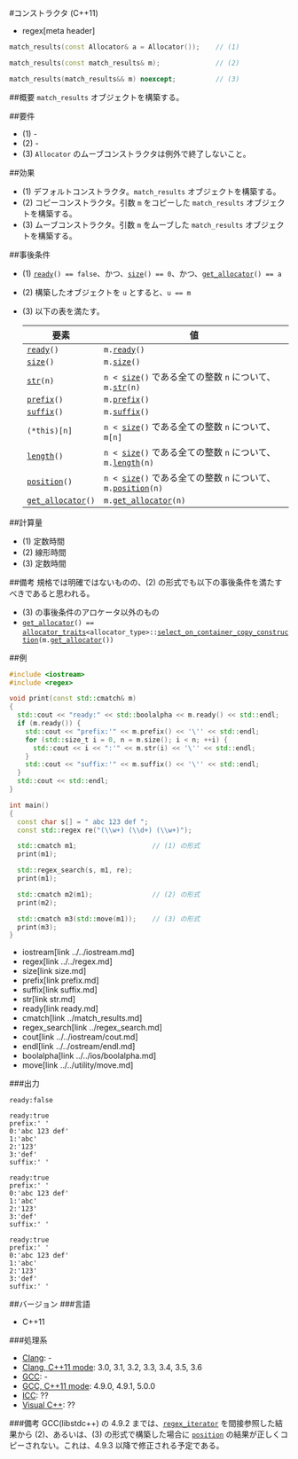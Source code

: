 #コンストラクタ (C++11)
* regex[meta header]

```cpp
match_results(const Allocator& a = Allocator());	// (1)

match_results(const match_results& m);				// (2)

match_results(match_results&& m) noexcept;			// (3)
```

##概要
`match_results` オブジェクトを構築する。


##要件
- (1) -
- (2) -
- (3) `Allocator` のムーブコンストラクタは例外で終了しないこと。


##効果
- (1) デフォルトコンストラクタ。`match_results` オブジェクトを構築する。
- (2) コピーコンストラクタ。引数 `m` をコピーした `match_results` オブジェクトを構築する。
- (3) ムーブコンストラクタ。引数 `m` をムーブした `match_results` オブジェクトを構築する。


##事後条件
- (1) [`ready`](ready.md)`() == false`、かつ、[`size`](size.md)`() == 0`、かつ、[`get_allocator`](get_allocator.md)`() == a`
- (2) 構築したオブジェクトを `u` とすると、`u == m`
- (3) 以下の表を満たす。

	| 要素                                    | 値                                                                                            |
	|-----------------------------------------|-----------------------------------------------------------------------------------------------|
	| [`ready`](ready.md)`()`                 | `m.`[`ready`](ready.md)`()`                                                                   |
	| [`size`](size.md)`()`                   | `m.`[`size`](size.md)`()`                                                                     |
	| [`str`](str.md)`(n)`                    | `n < `[`size`](size.md)`()` である全ての整数 `n` について、`m.`[`str`](str.md)`(n)`           |
	| [`prefix`](prefix.md)`()`               | `m.`[`prefix`](prefix.md)`()`                                                                 |
	| [`suffix`](suffix.md)`()`               | `m.`[`suffix`](suffix.md)`()`                                                                 |
	| `(*this)[n]`                            | `n < `[`size`](size.md)`()` である全ての整数 `n` について、`m[n]`                             |
	| [`length`](length.md)`()`               | `n < `[`size`](size.md)`()` である全ての整数 `n` について、`m.`[`length`](length.md)`(n)`     |
	| [`position`](position.md)`()`           | `n < `[`size`](size.md)`()` である全ての整数 `n` について、`m.`[`position`](position.md)`(n)` |
	| [`get_allocator`](get_allocator.md)`()` | `m.`[`get_allocator`](get_allocator.md)`(n)`                                                  |


##計算量
- (1) 定数時間
- (2) 線形時間
- (3) 定数時間


##備考
規格では明確ではないものの、(2) の形式でも以下の事後条件を満たすべきであると思われる。

- (3) の事後条件のアロケータ以外のもの
- [`get_allocator`](get_allocator.md)`() == `[`allocator_traits`](../../memory/allocator_traits.md)`<allocator_type>::`[`select_on_container_copy_construction`](../../memory/allocator_traits/select_on_container_copy_construction.md)`(m.`[`get_allocator`](get_allocator.md)`())`


##例
```cpp
#include <iostream>
#include <regex>

void print(const std::cmatch& m)
{
  std::cout << "ready:" << std::boolalpha << m.ready() << std::endl;
  if (m.ready()) {
    std::cout << "prefix:'" << m.prefix() << '\'' << std::endl;
    for (std::size_t i = 0, n = m.size(); i < n; ++i) {
      std::cout << i << ":'" << m.str(i) << '\'' << std::endl;
    }
    std::cout << "suffix:'" << m.suffix() << '\'' << std::endl;
  }
  std::cout << std::endl;
}

int main()
{
  const char s[] = " abc 123 def ";
  const std::regex re("(\\w+) (\\d+) (\\w+)");

  std::cmatch m1;					// (1) の形式
  print(m1);

  std::regex_search(s, m1, re);
  print(m1);

  std::cmatch m2(m1);				// (2) の形式
  print(m2);

  std::cmatch m3(std::move(m1));	// (3) の形式
  print(m3);
}
```
* iostream[link ../../iostream.md]
* regex[link ../../regex.md]
* size[link size.md]
* prefix[link prefix.md]
* suffix[link suffix.md]
* str[link str.md]
* ready[link ready.md]
* cmatch[link ../match_results.md]
* regex_search[link ../regex_search.md]
* cout[link ../../iostream/cout.md]
* endl[link ../../ostream/endl.md]
* boolalpha[link ../../ios/boolalpha.md]
* move[link ../../utility/move.md]

###出力
```
ready:false

ready:true
prefix:' '
0:'abc 123 def'
1:'abc'
2:'123'
3:'def'
suffix:' '

ready:true
prefix:' '
0:'abc 123 def'
1:'abc'
2:'123'
3:'def'
suffix:' '

ready:true
prefix:' '
0:'abc 123 def'
1:'abc'
2:'123'
3:'def'
suffix:' '
```


##バージョン
###言語
- C++11

###処理系
- [Clang](/implementation.md#clang): -
- [Clang, C++11 mode](/implementation.md#clang): 3.0, 3.1, 3.2, 3.3, 3.4, 3.5, 3.6
- [GCC](/implementation.md#gcc): -
- [GCC, C++11 mode](/implementation.md#gcc): 4.9.0, 4.9.1, 5.0.0
- [ICC](/implementation.md#icc): ??
- [Visual C++](/implementation.md#visual_cpp): ??

###備考
GCC(libstdc++) の 4.9.2 までは、[`regex_iterator`](../regex_iterator.md) を間接参照した結果から (2)、あるいは、(3) の形式で構築した場合に [`position`](position.md) の結果が正しくコピーされない。これは、4.9.3 以降で修正される予定である。
